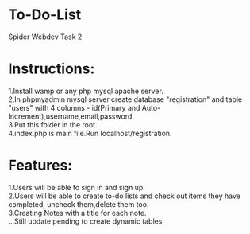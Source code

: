 # To-Do-List
Spider Webdev Task 2

# Instructions:
1.Install wamp or any php mysql apache server.
<br>
2.In phpmyadmin mysql server create database "registration" and table "users" with 4 columns - id(Primary and Auto-Increment),username,email,password.
<br>
3.Put this folder in the root.
<br>
4.index.php is main file.Run localhost/registration.
<br>

# Features:
1.Users will be able to sign in and sign up.
<br>
2.Users will be able to create to-do lists and check out items they have completed, uncheck them,delete them too.
<br>
3.Creating Notes with a title for each note.
<br>
...Still update pending to create dynamic tables 
